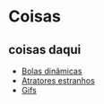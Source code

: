 # Coisas

## coisas daqui
- [Bolas dinâmicas](bolas-din)
- [Atratores estranhos](atratores)
- [Gifs](gifs)
<!-- 
## coisas de fora
### linguagens
- [Julia](https://julialang.org/)
- [Lean](https://leanprover.github.io/lean4/doc/)
### listas de problemas
- [Problems for children from 5 to 15](https://imaginary.org/sites/default/files/taskbook_arnold_en_0.pdf)
- [PIGTIKAL](https://arxiv.org/pdf/0906.0290.pdf)
### blogs
- [Projeto Azimuth](https://www.azimuthproject.org/azimuth/show/HomePage)
### pessoas
- [Greg Egan](http://gregegan.net/)
- [Grothendieck](https://piaui.folha.uol.com.br/materia/a-voz-das-coisas/)
- [John Baez](http://math.ucr.edu/home/baez/)
### ensino
- [https://www.michael-penn.net/teaching](https://www.michael-penn.net/teaching) -->
